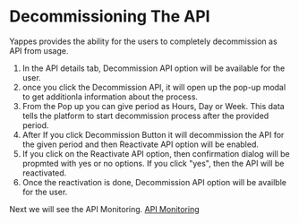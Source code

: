 Decommissioning The API
=======================

Yappes provides the ability for the users to completely decommission as
API from usage.

1.  In the API details tab, Decommission API option will be available
    for the user.
2.  once you click the Decommission API, it will open up the pop-up
    modal to get additionla information about the process.
3.  From the Pop up you can give period as Hours, Day or Week. This data
    tells the platform to start decommission process after the provided
    period.
4.  After If you click Decommission Button it will decommission the API
    for the given period and then Reactivate API option will be enabled.
5.  If you click on the Reactivate API option, then confirmation dialog
    will be propmted with yes or no options. If you click "yes", then
    the API will be reactivated.
6.  Once the reactivation is done, Decommission API option will be
    availble for the user.

Next we will see the API Monitoring. [API Monitoring](APIMonitoring)
